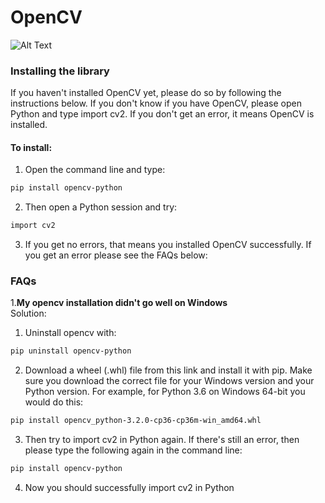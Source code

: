 # OpenCV
![Alt Text](https://img.shields.io/badge/Python-3.7.4-red) <br/>
### Installing the library

If you haven't installed OpenCV yet, please do so by following the instructions below.  If you don't know if you have OpenCV, please open Python and type import cv2. If you don't get an error, it means OpenCV is installed.

#### To install:
1. Open the command line and type:
```bash
pip install opencv-python 
```
2. Then open a Python session and try:
```bash
import cv2 
```
3. If you get no errors, that means you installed OpenCV successfully. If you get an error please see the FAQs below:

### FAQs

1.**My opencv installation didn't go well on Windows**<br/>
Solution:
  1. Uninstall opencv with:
  ```bash
  pip uninstall opencv-python
  ```
  2. Download a wheel (.whl) file from this link and install it with pip. Make sure you download the correct file for your Windows version and your Python version. For example,     for Python 3.6 on Windows 64-bit you would do this:
  ```bash
  pip install opencv_python‑3.2.0‑cp36‑cp36m‑win_amd64.whl 
  ```
  3. Then try to import cv2 in Python again. If there's still an error, then please type the following again in the command line:
  ```bash
  pip install opencv-python 
  ```
  4. Now you should successfully import cv2 in Python

